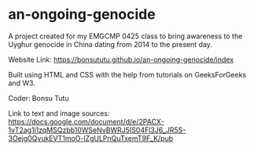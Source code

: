 # an-ongoing-genocide
A project created for my EMGCMP 0425 class to bring awareness to the Uyghur genocide in China dating from 2014 to the present day.

Website Link: https://bonsututu.github.io/an-ongoing-genocide/index

Built using HTML and CSS with the help from tutorials on GeeksForGeeks and W3.

Coder: Bonsu Tutu

Link to text and image sources:
https://docs.google.com/document/d/e/2PACX-1vT2ag1i1zqMSQzbb10WSeNvBWRJ5IS04Fl3J6_JR5S-3Oejg0QyukEVT1moO-lZgULPnQuTxemT9F_K/pub
